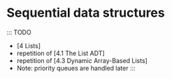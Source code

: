 
# Sequential data structures

::: TODO
- [4 Lists]
- repetition of [4.1 The List ADT]
- repetition of [4.3 Dynamic Array-Based Lists]
- Note: priority queues are handled later
:::
